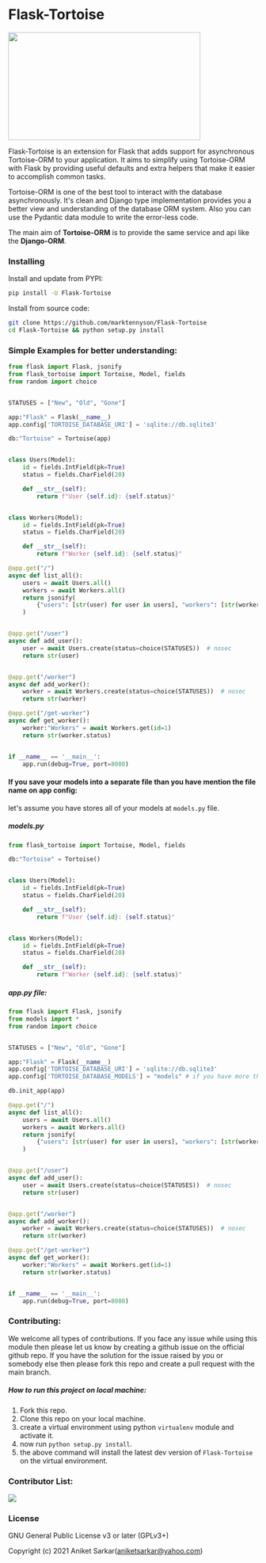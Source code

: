 # Flask-Tortoise

<img src="https://tortoise-orm.readthedocs.io/en/latest/_static/tortoise.png" height="218px" width="388px"></img>
 
 Flask-Tortoise is an extension for Flask that adds support for asynchronous Tortoise-ORM to your application. It aims to simplify using Tortoise-ORM with Flask by providing useful defaults and extra helpers that make it easier to accomplish common tasks.

Tortoise-ORM is one of the best tool to interact with the database asynchronously. It's clean and Django type implementation provides you a better view and understanding of the database ORM system. Also you can use the Pydantic data module to write the error-less code.

The main aim of __Tortoise-ORM__ is to provide the same service and api like the __Django-ORM__.

### Installing
Install and update from PYPI:
```bash
pip install -U Flask-Tortoise
```
Install from source code:
```bash
git clone https://github.com/marktennyson/Flask-Tortoise
cd Flask-Tortoise && python setup.py install
```

### Simple Examples for better understanding:
```python
from flask import Flask, jsonify
from flask_tortoise import Tortoise, Model, fields
from random import choice


STATUSES = ["New", "Old", "Gone"]

app:"Flask" = Flask(__name__)
app.config['TORTOISE_DATABASE_URI'] = 'sqlite://db.sqlite3'

db:"Tortoise" = Tortoise(app)


class Users(Model):
    id = fields.IntField(pk=True)
    status = fields.CharField(20)

    def __str__(self):
        return f"User {self.id}: {self.status}"


class Workers(Model):
    id = fields.IntField(pk=True)
    status = fields.CharField(20)

    def __str__(self):
        return f"Worker {self.id}: {self.status}"

@app.get("/")
async def list_all():
    users = await Users.all()
    workers = await Workers.all()
    return jsonify(
        {"users": [str(user) for user in users], "workers": [str(worker) for worker in workers]}
    )


@app.get("/user")
async def add_user():
    user = await Users.create(status=choice(STATUSES))  # nosec
    return str(user)


@app.get("/worker")
async def add_worker():
    worker = await Workers.create(status=choice(STATUSES))  # nosec
    return str(worker)

@app.get("/get-worker")
async def get_worker():
    worker:"Workers" = await Workers.get(id=1)
    return str(worker.status)


if __name__ == '__main__':
    app.run(debug=True, port=8080)
```

#### If you save your models into a separate file than you have mention the file name on app config:

let's assume you have stores all of your models at `models.py` file.
##### models.py
```python
from flask_tortoise import Tortoise, Model, fields

db:"Tortoise" = Tortoise()


class Users(Model):
    id = fields.IntField(pk=True)
    status = fields.CharField(20)

    def __str__(self):
        return f"User {self.id}: {self.status}"


class Workers(Model):
    id = fields.IntField(pk=True)
    status = fields.CharField(20)

    def __str__(self):
        return f"Worker {self.id}: {self.status}"
```

##### app.py file:
```python
from flask import Flask, jsonify
from models import *
from random import choice


STATUSES = ["New", "Old", "Gone"]

app:"Flask" = Flask(__name__)
app.config['TORTOISE_DATABASE_URI'] = 'sqlite://db.sqlite3'
app.config['TORTOISE_DATABASE_MODELS'] = "models" # if you have more than one models file then : ["models_1", "models_2", "models_3"]

db.init_app(app)

@app.get("/")
async def list_all():
    users = await Users.all()
    workers = await Workers.all()
    return jsonify(
        {"users": [str(user) for user in users], "workers": [str(worker) for worker in workers]}
    )


@app.get("/user")
async def add_user():
    user = await Users.create(status=choice(STATUSES))  # nosec
    return str(user)


@app.get("/worker")
async def add_worker():
    worker = await Workers.create(status=choice(STATUSES))  # nosec
    return str(worker)

@app.get("/get-worker")
async def get_worker():
    worker:"Workers" = await Workers.get(id=1)
    return str(worker.status)


if __name__ == '__main__':
    app.run(debug=True, port=8080)
```
### Contributing:
We welcome all types of contributions. If you face any issue while using this module then please let us know by creating a github issue on the official github repo. If you have the solution for the issue raised by you or somebody else then please fork this repo and create a pull request with the main branch.

##### How to run this project on local machine:
1. Fork this repo.
2. Clone this repo on your local machine.
3. create a virtual environment using python `virtualenv` module and activate it.
4. now run `python setup.py install`.
5. the above command will install the latest dev version of `Flask-Tortoise` on the virtual environment.

### Contributor List:
<a href="https://github.com/marktennyson/Flask-Tortoise/graphs/contributors">
  <img src="https://contrib.rocks/image?repo=marktennyson/Flask-Tortoise" />
</a>

### License

GNU General Public License v3 or later (GPLv3+)

Copyright (c) 2021 Aniket Sarkar(aniketsarkar@yahoo.com)